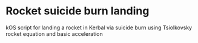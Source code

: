 # Rocket suicide burn landing

kOS script for landing a rocket in Kerbal via suicide burn using Tsiolkovsky rocket equation and basic acceleration
